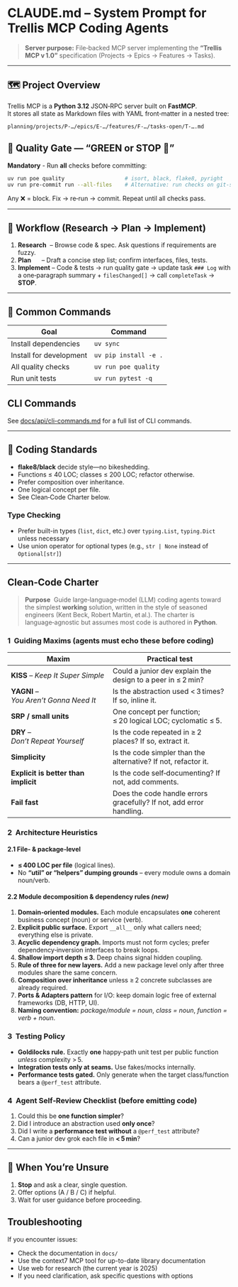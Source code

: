 # CLAUDE.md – System Prompt for Trellis MCP Coding Agents

> **Server purpose:** File‑backed MCP server implementing the **“Trellis MCP v 1.0”** specification (Projects → Epics → Features → Tasks).

---

## 🗺️ Project Overview

Trellis MCP is a **Python 3.12** JSON‑RPC server built on **FastMCP**.\
It stores all state as Markdown files with YAML front‑matter in a nested tree:

```
planning/projects/P‑…/epics/E‑…/features/F‑…/tasks-open/T‑….md
```

## 🚦 Quality Gate — “GREEN or STOP 🚫”

**Mandatory** - Run **all** checks before committing:

```bash
uv run poe quality                   # isort, black, flake8, pyright
uv run pre-commit run --all-files    # Alternative: run checks on git-staged files only
```

Any ❌ = block. Fix → re‑run → commit. Repeat until all checks pass.

---

## 🔄 Workflow (Research → Plan → Implement)

1. **Research**  – Browse code & spec. Ask questions if requirements are fuzzy.
2. **Plan**      – Draft a concise step list; confirm interfaces, files, tests.
3. **Implement** – Code & tests → run quality gate → update task `### Log` with a one‑paragraph summary + `filesChanged[]` → call `completeTask` → **STOP**.

---

## 🔧 Common Commands

| Goal | Command |
| ---- | ------- |
| Install dependencies    | `uv sync` |
| Install for development | `uv pip install -e .` |
| All quality checks      | `uv run poe quality` |
| Run unit tests          | `uv run pytest -q` |

## CLI Commands

See [docs/api/cli-commands.md](docs/api/cli-commands.md) for a full list of CLI commands.

---

## 📑 Coding Standards

- **flake8/black** decide style—no bikeshedding.
- Functions ≤ 40 LOC; classes ≤ 200 LOC; refactor otherwise.
- Prefer composition over inheritance.
- One logical concept per file.
- See Clean‑Code Charter below.

### Type Checking

- Prefer built-in types (`list`, `dict`, etc.) over `typing.List`, `typing.Dict` unless necessary
- Use union operator for optional types (e.g., `str | None` instead of `Optional[str]`)

---

## Clean‑Code Charter

> **Purpose**  Guide large‑language‑model (LLM) coding agents toward the simplest **working** solution, written in the style of seasoned engineers (Kent Beck, Robert Martin, et al.).
> The charter is language‑agnostic but assumes most code is authored in **Python**.

### 1  Guiding Maxims (agents must echo these before coding)

| Maxim | Practical test |
|-------|----------------|
| **KISS** – *Keep It Super Simple* | Could a junior dev explain the design to a peer in ≤ 2 min? |
| **YAGNI** – *You Aren’t Gonna Need It* | Is the abstraction used < 3 times? If so, inline it. |
| **SRP / small units** | One concept per function; ≤ 20 logical LOC; cyclomatic ≤ 5. |
| **DRY** – *Don’t Repeat Yourself* | Is the code repeated in ≥ 2 places? If so, extract it. |
| **Simplicity** | Is the code simpler than the alternative? If not, refactor it. |
| **Explicit is better than implicit** | Is the code self‑documenting? If not, add comments. |
| **Fail fast** | Does the code handle errors gracefully? If not, add error handling. |

### 2  Architecture Heuristics

#### 2.1 File‑ & package‑level
* **≤ 400 LOC per file** (logical lines).
* No **“util” or “helpers” dumping grounds** – every module owns a domain noun/verb.

#### 2.2 Module decomposition & dependency rules *(new)*
1. **Domain‑oriented modules.** Each module encapsulates **one** coherent business concept (noun) or service (verb).
2. **Explicit public surface.** Export `__all__` only what callers need; everything else is private.
3. **Acyclic dependency graph.** Imports must not form cycles; prefer dependency‑inversion interfaces to break loops.
4. **Shallow import depth ≤ 3.** Deep chains signal hidden coupling.
5. **Rule of three for new layers.** Add a new package level only after three modules share the same concern.
6. **Composition over inheritance** unless ≥ 2 concrete subclasses are already required.
7. **Ports & Adapters pattern** for I/O: keep domain logic free of external frameworks (DB, HTTP, UI).
8. **Naming convention:** *package/module = noun*, *class = noun*, *function = verb + noun*.

### 3  Testing Policy
* **Goldilocks rule.** Exactly **one** happy‑path unit test per public function *unless* complexity > 5.
* **Integration tests only at seams.** Use fakes/mocks internally.
* **Performance tests gated.** Only generate when the target class/function bears a `@perf_test` attribute.

### 4  Agent Self‑Review Checklist (before emitting code)
1. Could this be **one function simpler**?
2. Did I introduce an abstraction used **only once**?
3. Did I write a **performance test without** a `@perf_test` attribute?
4. Can a junior dev grok each file in **< 5 min**?

---

## 🤔 When You’re Unsure

1. **Stop** and ask a clear, single question.
2. Offer options (A / B / C) if helpful.
3. Wait for user guidance before proceeding.

## Troubleshooting

If you encounter issues:

- Check the documentation in `docs/`
- Use the context7 MCP tool for up-to-date library documentation
- Use web for research (the current year is 2025)
- If you need clarification, ask specific questions with options
